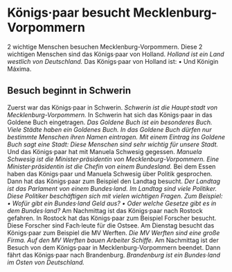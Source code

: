 # Königs·paar besucht Mecklenburg-Vorpommern

2 wichtige Menschen besuchen Mecklenburg-Vorpommern. Diese 2 wichtigen Menschen sind das Königs·paar von Holland. 
*Holland ist ein Land westlich von Deutschland.* Das Königs·paar von Holland ist: • Und Königin Máxima. 

## Besuch beginnt in Schwerin
Zuerst war das Königs·paar in Schwerin. 
*Schwerin ist die Haupt·stadt von Mecklenburg-Vorpommern.* In Schwerin hat sich das Königs·paar in das Goldene Buch eingetragen. 
*Das Goldene Buch ist ein besonderes Buch.* 
*Viele Städte haben ein Goldenes Buch.* 
*In das Goldene Buch dürfen nur bestimmte Menschen ihren Namen eintragen.* 
*Mit einem Eintrag ins Goldene Buch sagt eine Stadt:* 
*Diese Menschen sind sehr wichtig für unsere Stadt.* Und das Königs·paar hat mit Manuela Schwesig gegessen. 
*Manuela Schwesig ist die Minister·präsidentin von Mecklenburg-Vorpommern.* 
*Eine Minister·präsidentin ist die Chefin von einem Bundesland.* Bei dem Essen haben das Königs·paar und Manuela Schwesig über Politik gesprochen. Dann hat das Königs·paar zum Beispiel den Landtag besucht. 
*Der Landtag ist das Parlament von einem Bundes·land.* 
*Im Landtag sind viele Politiker.* 
*Diese Politiker beschäftigen sich mit vielen wichtigen Fragen.* *Zum Beispiel:* 
*• Wofür gibt ein Bundes·land Geld aus?* 
*• Oder welche Gesetze gibt es in dem Bundes·land?* Am Nachmittag ist das Königs·paar nach Rostock gefahren. In Rostock hat das Königs·paar zum Beispiel Forscher besucht. Diese Forscher sind Fach·leute für die Ostsee. 
Am Dienstag besucht das Königs·paar zum Beispiel die MV Werften. 
*Die MV Werften sind eine große Firma.* 
*Auf den MV Werften bauen Arbeiter Schiffe.* Am Nachmittag ist der Besuch von dem Königs·paar in Mecklenburg-Vorpommern beendet. Dann fährt das Königs·paar nach Brandenburg. 
*Brandenburg ist ein Bundes·land im Osten von Deutschland.* 
